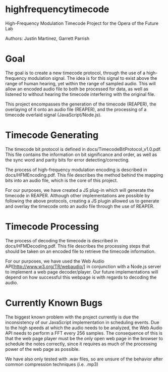 highfrequencytimecode
=====================

High-Frequency Modulation Timecode Project for the Opera of the Future Lab

Authors: Justin Martinez, Garrett Parrish

Goal
=====================
The goal is to create a new timecode protocol, through the use of a high-frequency modulation signal. The idea is for this signal to exist above the range of human hearing, yet within the range of sampled audio. This will allow an encoded audio file to both be processed for data, as well as listened to without hearing the timecode interfering with the original file. 

This project encompasses the generation of the timecode (REAPER), the overlaying of it onto an audio file (REAPER), and the processing of a timecode overlaid signal (JavaScript/Node.js).

Timecode Generating
====================
The timecode bit protocol is defined in docs/TimecodeBitProtocol_v1.0.pdf. This file contains the information on bit significance and order, as well as the sync word and parity bits for error detecting/correcting.

The process of high-frequency modulation encoding is described in docs/HFMEncoding.pdf. This file describes the method behind the mapping bits into an audio file, which is the core of this project.

For our purposes, we have created a JS plug-in which will generate the timecode in REAPER. Although other implementations are possible by following the above protocols, creating a JS plugin allowed us to generate and overlay the timecode onto an audio file through the use of REAPER.

Timecode Processing
====================
The process of decoding the timecode is described in docs/HFMDecoding.pdf. This file describes the processing steps that should be taken on an encoded file to retrieve the timecode information.

For our purposes, we have used the Web Audio API[http://www.w3.org/TR/webaudio/] in conjunction with a Node.js server to implement a web page decoder/player. Our future implementations will depend on how successful this webpage is with regards to decoding the audio. 


Currently Known Bugs
===================
The biggest known problem with the project currently is due the inconsistency of our JavaScript implementation in scheduling events. Due to the high speeds at which the audio needs to be analyzed, the Web Audio API needs to perform a FFT every 256 samples. The consequence of this is that the web page player must be the only open web page in the browser to schedule the notes correctly, since it requires as much of the processing power of the web page as possible. 

We have also only tested with .wav files, so are unsure of the behavior after common compression techniques (i.e. .mp3)